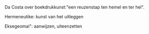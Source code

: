 Da Costa over boekdrukkunst:"een reuzenstap ten hemel en ter hel".

Hermeneutike: kunst van het uitleggen

Eksegeomai": aanwijzen, uiteenzetten
